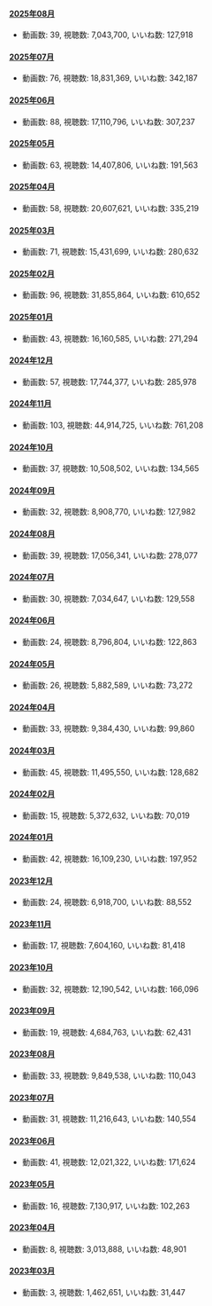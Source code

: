 #### [2025年08月](videos/202508 "wikilink")

-   動画数: 39, 視聴数: 7,043,700, いいね数: 127,918

#### [2025年07月](videos/202507 "wikilink")

-   動画数: 76, 視聴数: 18,831,369, いいね数: 342,187

#### [2025年06月](videos/202506 "wikilink")

-   動画数: 88, 視聴数: 17,110,796, いいね数: 307,237

#### [2025年05月](videos/202505 "wikilink")

-   動画数: 63, 視聴数: 14,407,806, いいね数: 191,563

#### [2025年04月](videos/202504 "wikilink")

-   動画数: 58, 視聴数: 20,607,621, いいね数: 335,219

#### [2025年03月](videos/202503 "wikilink")

-   動画数: 71, 視聴数: 15,431,699, いいね数: 280,632

#### [2025年02月](videos/202502 "wikilink")

-   動画数: 96, 視聴数: 31,855,864, いいね数: 610,652

#### [2025年01月](videos/202501 "wikilink")

-   動画数: 43, 視聴数: 16,160,585, いいね数: 271,294

#### [2024年12月](videos/202412 "wikilink")

-   動画数: 57, 視聴数: 17,744,377, いいね数: 285,978

#### [2024年11月](videos/202411 "wikilink")

-   動画数: 103, 視聴数: 44,914,725, いいね数: 761,208

#### [2024年10月](videos/202410 "wikilink")

-   動画数: 37, 視聴数: 10,508,502, いいね数: 134,565

#### [2024年09月](videos/202409 "wikilink")

-   動画数: 32, 視聴数: 8,908,770, いいね数: 127,982

#### [2024年08月](videos/202408 "wikilink")

-   動画数: 39, 視聴数: 17,056,341, いいね数: 278,077

#### [2024年07月](videos/202407 "wikilink")

-   動画数: 30, 視聴数: 7,034,647, いいね数: 129,558

#### [2024年06月](videos/202406 "wikilink")

-   動画数: 24, 視聴数: 8,796,804, いいね数: 122,863

#### [2024年05月](videos/202405 "wikilink")

-   動画数: 26, 視聴数: 5,882,589, いいね数: 73,272

#### [2024年04月](videos/202404 "wikilink")

-   動画数: 33, 視聴数: 9,384,430, いいね数: 99,860

#### [2024年03月](videos/202403 "wikilink")

-   動画数: 45, 視聴数: 11,495,550, いいね数: 128,682

#### [2024年02月](videos/202402 "wikilink")

-   動画数: 15, 視聴数: 5,372,632, いいね数: 70,019

#### [2024年01月](videos/202401 "wikilink")

-   動画数: 42, 視聴数: 16,109,230, いいね数: 197,952

#### [2023年12月](videos/202312 "wikilink")

-   動画数: 24, 視聴数: 6,918,700, いいね数: 88,552

#### [2023年11月](videos/202311 "wikilink")

-   動画数: 17, 視聴数: 7,604,160, いいね数: 81,418

#### [2023年10月](videos/202310 "wikilink")

-   動画数: 32, 視聴数: 12,190,542, いいね数: 166,096

#### [2023年09月](videos/202309 "wikilink")

-   動画数: 19, 視聴数: 4,684,763, いいね数: 62,431

#### [2023年08月](videos/202308 "wikilink")

-   動画数: 33, 視聴数: 9,849,538, いいね数: 110,043

#### [2023年07月](videos/202307 "wikilink")

-   動画数: 31, 視聴数: 11,216,643, いいね数: 140,554

#### [2023年06月](videos/202306 "wikilink")

-   動画数: 41, 視聴数: 12,021,322, いいね数: 171,624

#### [2023年05月](videos/202305 "wikilink")

-   動画数: 16, 視聴数: 7,130,917, いいね数: 102,263

#### [2023年04月](videos/202304 "wikilink")

-   動画数: 8, 視聴数: 3,013,888, いいね数: 48,901

#### [2023年03月](videos/202303 "wikilink")

-   動画数: 3, 視聴数: 1,462,651, いいね数: 31,447


